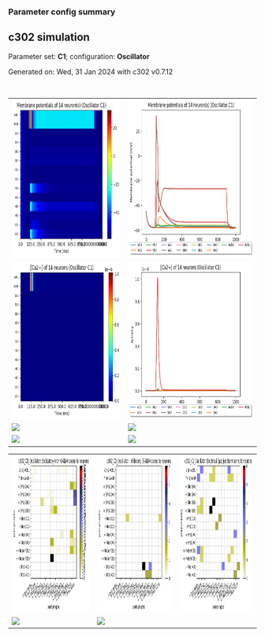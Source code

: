 ### Parameter config summary 
<h2>c302 simulation</h2>
<p>Parameter set: <b>C1</b>; configuration: <b>Oscillator</b></p>
<p>Generated on: Wed, 31 Jan 2024 with c302 v0.7.12</p><br/>
<table>

<tr>
  <td><a href="images/neurons_C1_Oscillator.png"><img alt=" " src="images/neurons_C1_Oscillator.png" height="320"/></a></td>
  <td><a href="images/traces_neuron_Oscillator_C1.png"><img alt=" " src="images/traces_neuron_Oscillator_C1.png" height="320"/></a></td>
</tr>

<tr>
  <td><a href="images/neuron_activity_C1_Oscillator.png"><img alt=" " src="images/neuron_activity_C1_Oscillator.png" height="320"/></a></td>
  <td><a href="images/traces_neuron_activity_Oscillator_C1.png"><img alt=" " src="images/traces_neuron_activity_Oscillator_C1.png" height="320"/></a></td>
</tr>

<tr>
  <td><a href="images/muscles_C1_Oscillator.png"><img alt=" " src="images/muscles_C1_Oscillator.png" height="320"/></a></td>
  <td><a href="images/traces_muscles_Oscillator_C1.png"><img alt=" " src="images/traces_muscles_Oscillator_C1.png" height="320"/></a></td>
</tr>

<tr>
  <td><a href="images/muscle_activity_C1_Oscillator.png"><img alt=" " src="images/muscle_activity_C1_Oscillator.png" height="320"/></a></td>
  <td><a href="images/traces_muscles_activity_Oscillator_C1.png"><img alt=" " src="images/traces_muscles_activity_Oscillator_C1.png" height="320"/></a></td>
</tr>
</table>
<table>

<tr><td><a href="images/c302_C1_Oscillator_exc_to_neurons.png"><img alt=" " src="images/c302_C1_Oscillator_exc_to_neurons.png" height="320"/></a></td>

  <td><a href="images/c302_C1_Oscillator_inh_to_neurons.png"><img alt=" " src="images/c302_C1_Oscillator_inh_to_neurons.png" height="320"/></a></td>

  <td><a href="images/c302_C1_Oscillator_elec_neurons_neurons.png"><img alt=" " src="images/c302_C1_Oscillator_elec_neurons_neurons.png" height="320"/></a></td></tr>

<tr><td><a href="images/c302_C1_Oscillator_exc_to_muscles.png"><img alt=" " src="images/c302_C1_Oscillator_exc_to_muscles.png" height="320"/></a></td>

  <td><a href="images/c302_C1_Oscillator_inh_to_muscles.png"><img alt=" " src="images/c302_C1_Oscillator_inh_to_muscles.png" height="320"/></a></td></tr>
</table>

